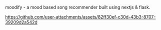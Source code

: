 moodify - a mood based song recommender built using nextjs & flask.

https://github.com/user-attachments/assets/82ff30ef-c30d-43b3-8707-39209d2a542d

